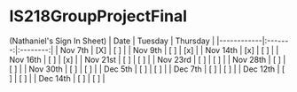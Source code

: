 # IS218GroupProjectFinal
(Nathaniel's Sign In Sheet)
| Date       | Tuesday | Thursday |
|------------|:-------:|:--------:|
| Nov 7th    | [X]     | [ ]      |
| Nov 9th    | [ ]     | [x]      |
| Nov 14th   | [x]     | [ ]      |
| Nov 16th   | [ ]     | [x]      |
| Nov 21st   | [ ]     | [ ]      |
| Nov 23rd   | [ ]     | [ ]      |
| Nov 28th   | [ ]     | [ ]      |
| Nov 30th   | [ ]     | [ ]      |
| Dec 5th    | [ ]     | [ ]      |
| Dec 7th    | [ ]     | [ ]      |
| Dec 12th   | [ ]     | [ ]      |
| Dec 14th   | [ ]     | [ ]      |
